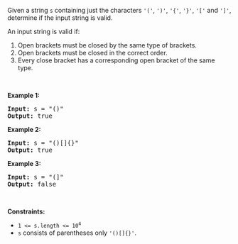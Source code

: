 <p>Given a string <code>s</code> containing just the characters <code>'('</code>, <code>')'</code>, <code>'{'</code>, <code>'}'</code>, <code>'['</code> and <code>']'</code>, determine if the input string is valid.</p>

<p>An input string is valid if:</p>

<ol> 
 <li>Open brackets must be closed by the same type of brackets.</li> 
 <li>Open brackets must be closed in the correct order.</li> 
 <li>Every close bracket has a corresponding open bracket of the same type.</li> 
</ol>

<p>&nbsp;</p> 
<p><strong class="example">Example 1:</strong></p>

<pre>
<strong>Input:</strong> s = "()"
<strong>Output:</strong> true
</pre>

<p><strong class="example">Example 2:</strong></p>

<pre>
<strong>Input:</strong> s = "()[]{}"
<strong>Output:</strong> true
</pre>

<p><strong class="example">Example 3:</strong></p>

<pre>
<strong>Input:</strong> s = "(]"
<strong>Output:</strong> false
</pre>

<p>&nbsp;</p> 
<p><strong>Constraints:</strong></p>

<ul> 
 <li><code>1 &lt;= s.length &lt;= 10<sup>4</sup></code></li> 
 <li><code>s</code> consists of parentheses only <code>'()[]{}'</code>.</li> 
</ul>